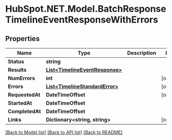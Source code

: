 # HubSpot.NET.Model.BatchResponseTimelineEventResponseWithErrors

## Properties

Name | Type | Description | Notes
------------ | ------------- | ------------- | -------------
**Status** | **string** |  | 
**Results** | [**List&lt;TimelineEventResponse&gt;**](TimelineEventResponse.md) |  | 
**NumErrors** | **int** |  | [optional] 
**Errors** | [**List&lt;TimelineStandardError&gt;**](TimelineStandardError.md) |  | [optional] 
**RequestedAt** | **DateTimeOffset** |  | [optional] 
**StartedAt** | **DateTimeOffset** |  | 
**CompletedAt** | **DateTimeOffset** |  | 
**Links** | **Dictionary&lt;string, string&gt;** |  | [optional] 

[[Back to Model list]](../README.md#documentation-for-models) [[Back to API list]](../README.md#documentation-for-api-endpoints) [[Back to README]](../README.md)

